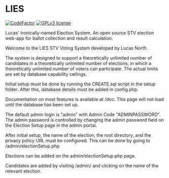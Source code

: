 # LIES
[![CodeFactor](https://www.codefactor.io/repository/github/thelucasnorth/lies/badge/master)](https://www.codefactor.io/repository/github/thelucasnorth/lies/overview/master) [![GPLv3 license](https://img.shields.io/badge/License-GPLv3-blue.svg)](http://perso.crans.org/besson/LICENSE.html)

Lucas' Ironically-named Election System. An open source STV election web-app for ballot collection and result calculation.

Welcome to the LIES STV Voting System developed by Lucas North.

The system is designed to support a theoretically unlimited number of candidates in a theoretically unlimited number of elections, in which a theoretically unlimited number of voters can participate. The actual limits are set by database capability ceilings.

Initial setup must be done by running the CREATE.sql script in the setup folder. After this, database details must be added in config.php.

Documentation on most features is available at /doc. This page will not load until the database has been set up.

The default admin login is "admin" with Admin Code "ADMINPASSWORD". The admin password is controlled by changing the admin password field on the Election Setup page in the admin portal.

After initial setup, the name of the election, the root directory, and the privacy policy URL must be configured. This can be done by going to /admin/electionSetup.php

Elections can be added on the admin/electionSetup.php page.

Candidates are added by visiting /admin/ and clicking on the name of the relevant election.
